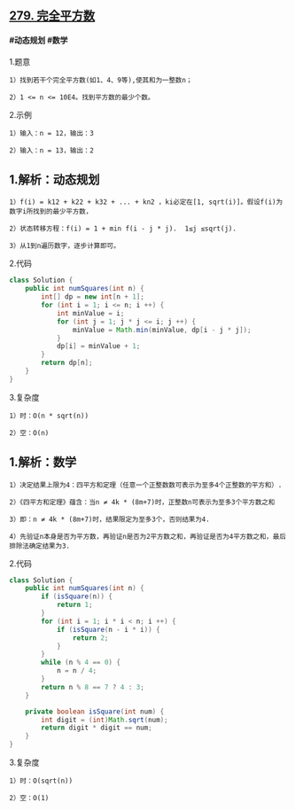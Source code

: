 ## [279. 完全平方数](https://leetcode.cn/problems/perfect-squares/description/)

#### #动态规划 #数学
1.题意

    1）找到若干个完全平方数(如1、4、9等),使其和为一整数n；

    2）1 <= n <= 10E4。找到平方数的最少个数。

2.示例

    1）输入：n = 12，输出：3 

    2）输入：n = 13，输出：2
## 1.解析：动态规划

    1）f(i) = k12 + k22 + k32 + ... + kn2 ，ki必定在[1, sqrt(i)]。假设f(i)为数字i所找到的最少平方数，

    2）状态转移方程：f(i) = 1 + min f(i - j * j).  1≤j ≤sqrt(j). 

    3）从1到n遍历数字，逐步计算即可。

2.代码
```java
class Solution {
    public int numSquares(int n) {
        int[] dp = new int[n + 1];
        for (int i = 1; i <= n; i ++) {
            int minValue = i;
            for (int j = 1; j * j <= i; j ++) {
                minValue = Math.min(minValue, dp[i - j * j]);
            }
            dp[i] = minValue + 1;
        }
        return dp[n];
    }
}
```

3.复杂度

    1）时：O(n * sqrt(n))

    2）空：O(n)

## 1.解析：数学

    1）决定结果上限为4：四平方和定理（任意一个正整数数可表示为至多4个正整数的平方和）.

    2）《四平方和定理》蕴含：当n ≠ 4k * (8m+7)时，正整数n可表示为至多3个平方数之和

    3）即：n ≠ 4k * (8m+7)时，结果限定为至多3个，否则结果为4.

    4）先验证n本身是否为平方数，再验证n是否为2平方数之和，再验证是否为4平方数之和，最后排除法确定结果为3.

2.代码
```java
class Solution {
    public int numSquares(int n) {                
        if (isSquare(n)) {
            return 1;
        }
        for (int i = 1; i * i < n; i ++) {
            if (isSquare(n - i * i)) {
                return 2;
            }
        }
        while (n % 4 == 0) {
            n = n / 4;
        }
        return n % 8 == 7 ? 4 : 3;
    }

    private boolean isSquare(int num) {
        int digit = (int)Math.sqrt(num);
        return digit * digit == num;                        
    }
}
```

3.复杂度

    1）时：O(sqrt(n))

    2）空：O(1)